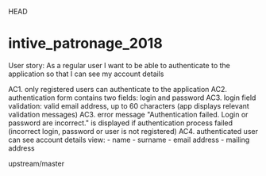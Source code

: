 HEAD
# intive_patronage_2018

User story: As a regular user I want to be able to authenticate to the application so that I can see my account details

AC1. only registered users can authenticate to the application
AC2. authentication form contains two fields: login and password
AC3. login field validation: valid email address, up to 60 characters (app displays relevant validation messages)
AC3. error message "Authentication failed. Login or password are incorrect." is displayed if authentication process failed (incorrect login, password or user is not registered)
AC4. authenticated user can see account details view:
	- name
	- surname
	- email address
	- mailing address

upstream/master
	